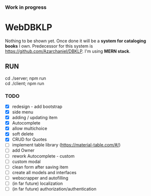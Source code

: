 
### Work in progress
# WebDBKLP

Nothing to be shown yet. 
Once done it will be a **system for cataloging books** I own. Predecessor for this system is https://github.com/Azarchaniel/DBKLP.
I'm using **MERN stack**.

## RUN
cd ./server; npm run  
cd ./client; npm run

### TODO
- [X] redesign - add bootstrap
- [X] side menu
- [X] adding / updating item
- [X] Autocomplete
- [X] allow multichoice
- [X] soft delete
- [X] CRUD for Quotes
- [ ] implement table library (https://material-table.com/#/)
- [ ] add Owner
- [ ] rework Autocomplete - custom
- [ ] custom modal
- [ ] clean form after saving item
- [ ] create all models and interfaces
- [ ] webscrapper and autofilling
- [ ] (in far future) localization
- [ ] (in far future) authorization/authentication